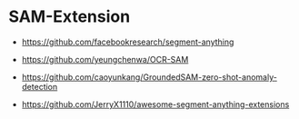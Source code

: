# SAM-Extension

- https://github.com/facebookresearch/segment-anything

- https://github.com/yeungchenwa/OCR-SAM

- https://github.com/caoyunkang/GroundedSAM-zero-shot-anomaly-detection

- https://github.com/JerryX1110/awesome-segment-anything-extensions
